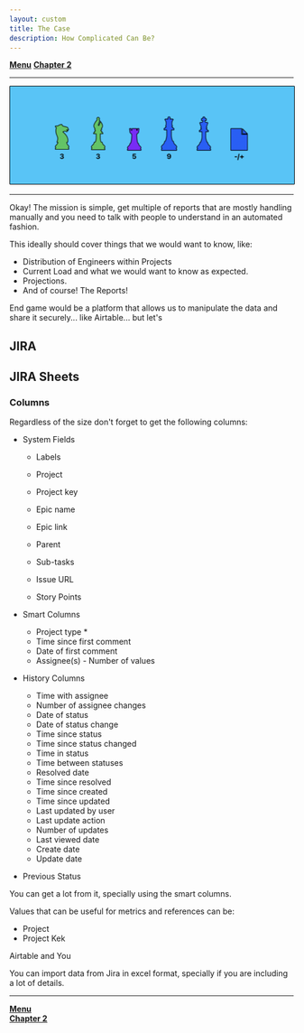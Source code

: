 ```yaml
---
layout: custom
title: The Case
description: How Complicated Can Be?
---
```


<div class="nav-buttons">
  <a href="/pages/jira" class="custom-button right"><strong>Menu</strong></a>
  <a href="/pages/jira-chapter-2" class="custom-button left"><strong>Chapter 2</strong></a>
</div>

---

<img class="myImg" src="../images/headers/cian-chess-board.png" alt="cian-chess-board" style="border: 1px solid #000; border-radius: 1px; padding: 0px; cursor: pointer;">

---

Okay! The mission is simple, get multiple of reports that are mostly handling manually and you need to talk with people to understand in an automated fashion.

This ideally should cover things that we would want to know, like:

- Distribution of Engineers within Projects
- Current Load and what we would want to know as expected.
- Projections.
- And of course! The Reports!

End game would be a platform that allows us to manipulate the data and share it securely... like Airtable... but let's


## JIRA


## JIRA Sheets


### Columns

Regardless of the size don't forget to get the following columns:

- System Fields
  - Labels
  - Project
  - Project key
  - Epic name
  - Epic link

  - Parent
  - Sub-tasks

  - Issue URL
  - Story Points

- Smart Columns
  - Project type *
  - Time since first comment
  - Date of first comment
  - Assignee(s) - Number of values

- History Columns 
  - Time with assignee
  - Number of assignee changes
  - Date of status
  - Date of status change
  - Time since status
  - Time since status changed
  - Time in status
  - Time between statuses
  - Resolved date
  - Time since resolved
  - Time since created
  - Time since updated
  - Last updated by user
  - Last update action
  - Number of updates
  - Last viewed date
  - Create date
  - Update date

- Previous Status



You can get a lot from it, specially using the smart columns.

Values that can be useful for metrics and references can be:

- Project
- Project Kek


Airtable and You

You can import data from Jira in excel format, specially if you are including a lot of details.



---

<div class="nav-buttons">
  <a href="/pages/jira" class="custom-button right"><strong>Menu</strong></a>
</div>
<a href="/pages/jira-chapter-2" class="custom-button right"><strong>Chapter 2</strong></a>
